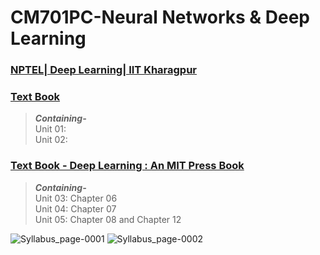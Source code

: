# CM701PC-Neural Networks & Deep Learning

### [NPTEL| Deep Learning| IIT Kharagpur](https://onlinecourses.nptel.ac.in/noc23_ee131/preview)


### [Text Book]()

> <b><i>Containing-</b></i><br/>
> Unit 01: <br/>
> Unit 02: <br/>

### [Text Book - Deep Learning : An MIT Press Book](https://drive.google.com/file/d/1TDdT4tGUNFRu505kJWABjT4Ssc64s_HE/view?usp=drive_link)

> <b><i>Containing-</b></i><br/>
> Unit 03: Chapter 06<br/>
> Unit 04: Chapter 07<br/>
> Unit 05: Chapter 08 and Chapter 12<br/>


![Syllabus_page-0001](https://github.com/get002/CSM_IVyr_NN-DL/assets/96179184/640d3a74-5e9b-4d2f-b7d5-59d5491cb1b7)
![Syllabus_page-0002](https://github.com/get002/CSM_IVyr_NN-DL/assets/96179184/b44cb50d-da6f-4fd5-a970-639fb442eb34)
